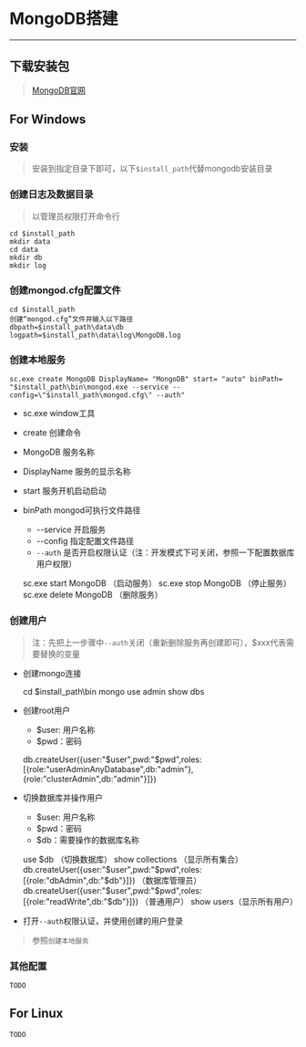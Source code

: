 # MongoDB搭建

***

## 下载安装包
> [MongoDB官网](https://www.mongodb.com/download-center#community)

## For Windows

### 安装
> 安装到指定目录下即可，以下`$install_path`代替mongodb安装目录

### 创建日志及数据目录
> 以管理员权限打开命令行

    cd $install_path
    mkdir data
    cd data
    mkdir db
    mkdir log

### 创建mongod.cfg配置文件

    cd $install_path
    创建“mongod.cfg”文件并输入以下路径
    dbpath=$install_path\data\db
    logpath=$install_path\data\log\MongoDB.log

### 创建本地服务

    sc.exe create MongoDB DisplayName= "MongoDB" start= "auto" binPath= "$install_path\bin\mongod.exe --service --config=\"$install_path\mongod.cfg\" --auth"

- sc.exe window工具
- create 创建命令
- MongoDB 服务名称
- DisplayName 服务的显示名称
- start 服务开机启动启动
- binPath mongod可执行文件路径
    - --service 开启服务
    - --config 指定配置文件路径
    - `--auth` 是否开启权限认证（注：开发模式下可关闭，参照一下配置数据库用户权限）


    sc.exe start MongoDB （启动服务）
    sc.exe stop MongoDB （停止服务）
    sc.exe delete MongoDB （删除服务）

### 创建用户
> 注：先把上一步骤中`--auth`关闭（重新删除服务再创建即可），$xxx代表需要替换的变量

- 创建mongo连接


    cd $install_path\bin
    mongo
    use admin
    show dbs

- 创建root用户
    - $user: 用户名称
    - $pwd：密码


    db.createUser({user:"$user",pwd:"$pwd",roles:[{role:"userAdminAnyDatabase",db:"admin"},{role:"clusterAdmin",db:"admin"}]})

- 切换数据库并操作用户
    - $user: 用户名称
    - $pwd：密码
    - $db：需要操作的数据库名称


    use $db （切换数据库）
    show collections （显示所有集合）
    db.createUser({user:"$user",pwd:"$pwd",roles:[{role:"dbAdmin",db:"$db"}]}) （数据库管理员）
    db.createUser({user:"$user",pwd:"$pwd",roles:[{role:"readWrite",db:"$db"}]}) （普通用户）
    show users（显示所有用户）

- 打开`--auth`权限认证，并使用创建的用户登录
> 参照`创建本地服务`

### 其他配置
    TODO

## For Linux
    TODO
